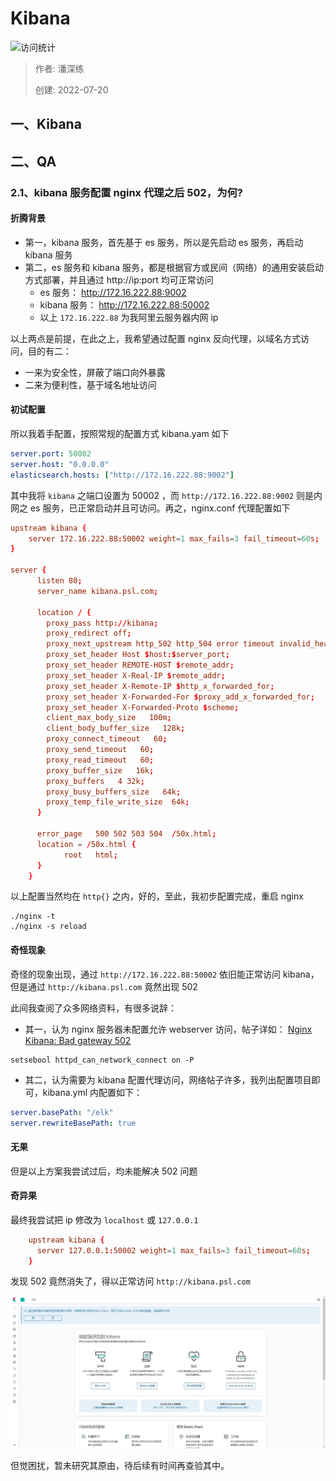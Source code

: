 # Kibana

![访问统计](https://visitor-badge.glitch.me/badge?page_id=senlypan.qa.10-kibana&left_color=blue&right_color=red)

> 作者: 潘深练
>
> 创建: 2022-07-20

## 一、Kibana


## 二、QA

### 2.1、kibana 服务配置 nginx 代理之后 502，为何?


#### 折腾背景

- 第一，kibana 服务，首先基于 es 服务，所以是先启动 es 服务，再启动 kibana 服务
- 第二，es 服务和 kibana 服务，都是根据官方或民间（网络）的通用安装启动方式部署，并且通过 http://ip:port 均可正常访问
    - es 服务： http://172.16.222.88:9002
    - kibana 服务： http://172.16.222.88:50002
    - 以上 `172.16.222.88` 为我阿里云服务器内网 ip

以上两点是前提，在此之上，我希望通过配置 nginx 反向代理，以域名方式访问，目的有二：

- 一来为安全性，屏蔽了端口向外暴露
- 二来为便利性，基于域名地址访问

#### 初试配置

所以我着手配置，按照常规的配置方式 kibana.yam 如下

```yml
server.port: 50002
server.host: "0.0.0.0"
elasticsearch.hosts: ["http://172.16.222.88:9002"]
```

其中我将 `kibana` 之端口设置为 50002 ，而 `http://172.16.222.88:9002` 则是内网之 es 服务，已正常启动并且可访问。再之，nginx.conf 代理配置如下

```conf
upstream kibana {     
    server 172.16.222.88:50002 weight=1 max_fails=3 fail_timeout=60s;      
}

server {
      listen 80;
      server_name kibana.psl.com; 

      location / {      
        proxy_pass http://kibana;
        proxy_redirect off;
        proxy_next_upstream http_502 http_504 error timeout invalid_header;
        proxy_set_header Host $host:$server_port;  
        proxy_set_header REMOTE-HOST $remote_addr;
        proxy_set_header X-Real-IP $remote_addr;
        proxy_set_header X-Remote-IP $http_x_forwarded_for;  
        proxy_set_header X-Forwarded-For $proxy_add_x_forwarded_for;  
        proxy_set_header X-Forwarded-Proto $scheme;
        client_max_body_size   100m;
        client_body_buffer_size   128k;
        proxy_connect_timeout   60;
        proxy_send_timeout   60;
        proxy_read_timeout   60;
        proxy_buffer_size   16k;
        proxy_buffers   4 32k;
        proxy_busy_buffers_size   64k;
        proxy_temp_file_write_size  64k;
      }
	
      error_page   500 502 503 504  /50x.html;
      location = /50x.html {
            root   html;
      }
    }
```

以上配置当然均在 `http{}` 之内，好的，至此，我初步配置完成，重启 nginx 

```shell
./nginx -t
./nginx -s reload
```
#### 奇怪现象

奇怪的现象出现，通过 `http://172.16.222.88:50002` 依旧能正常访问 kibana，但是通过 `http://kibana.psl.com` 竟然出现 502

此间我查阅了众多网络资料，有很多说辞：

- 其一，认为 nginx 服务器未配置允许 webserver 访问，帖子详如： [Nginx Kibana: Bad gateway 502](https://discuss.elastic.co/t/nginx-kibana-bad-gateway-502/248392)

```shell
setsebool httpd_can_network_connect on -P
```

- 其二，认为需要为 kibana 配置代理访问，网络帖子许多，我列出配置项目即可，kibana.yml 内配置如下：

```yml
server.basePath: "/elk"
server.rewriteBasePath: true
```

#### 无果

但是以上方案我尝试过后，均未能解决 502 问题

#### 奇异果

最终我尝试把 ip 修改为 `localhost` 或 `127.0.0.1` 

```conf
    upstream kibana {     
      server 127.0.0.1:50002 weight=1 max_fails=3 fail_timeout=60s;      
    }
```


发现 502 竟然消失了，得以正常访问  `http://kibana.psl.com` 

![](../_media/images/10-kibana/kibana-502.jpg)

但觉困扰，暂未研究其原由，待后续有时间再查验其中。
